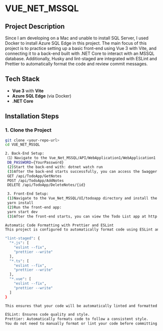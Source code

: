 # VUE_NET_MSSQL

## Project Description

Since I am developing on a Mac and unable to install SQL Server, I used Docker to install Azure SQL Edge in this project. The main focus of this project is to practice setting up a basic front-end using Vue 3 with Vite, and connecting it to a back-end built with .NET Core to interact with an MSSQL database. Additionally, Husky and lint-staged are integrated with ESLint and Prettier to automatically format the code and review commit messages.

## Tech Stack

- **Vue 3** with **Vite**
- **Azure SQL Edge** (via Docker)
- **.NET Core**

## Installation Steps

### 1. Clone the Project
```bash
git clone <your-repo-url>
cd VUE_NET_MSSQL

2. Back-End Setup:
（1）Navigate to the Vue_Net_MSSQL/API/WebApplication1/WebApplication1 directory, create a .env   file with the following content:
 DB_PASSWORD={YourPassword}
 (2)Start the back-end with: dotnet watch run
 (3)After the back-end starts successfully, you can access the Swagger UI at https://localhost:7242/swagger/index.html where you will see three APIs:
 GET /api/TodoApp/GetNotes
 POST /api/TodoApp/AddNotes
 DELETE /api/TodoApp/DeleteNotes/{id}

 3. Front-End Setup:
 (1)Navigate to the Vue_Net_MSSQL/UI/todoapp directory and install the dependencies:
 yarn install
 (2)Run the front-end app:
 yarn start dev
 (3)After the front-end starts, you can view the Todo List app at http://localhost:5173/.

Automatic Code Formatting with Prettier and ESLint
This project is configured to automatically format code using ESLint and Prettier whenever a commit is made. The configuration is set in the package.json under the lint-staged section:

"lint-staged": {
  "*.js": [
    "eslint --fix",
    "prettier --write"
  ],
  "*.ts": [
    "eslint --fix",
    "prettier --write"
  ],
  "*.vue": [
    "eslint --fix",
    "prettier --write"
  ]
}

This ensures that your code will be automatically linted and formatted before committing. The rules applied include:

ESLint: Ensures code quality and style.
Prettier: Automatically formats code to follow a consistent style.
You do not need to manually format or lint your code before committing. Husky and lint-staged will handle this for you!
